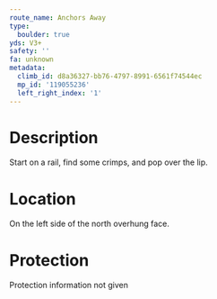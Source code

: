 ```yaml
---
route_name: Anchors Away
type:
  boulder: true
yds: V3+
safety: ''
fa: unknown
metadata:
  climb_id: d8a36327-bb76-4797-8991-6561f74544ec
  mp_id: '119055236'
  left_right_index: '1'
---
```

# Description
Start on a rail, find some crimps, and pop over the lip.

# Location
On the left side of the north overhung face.

# Protection
Protection information not given
